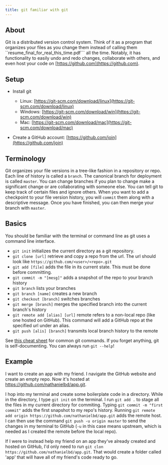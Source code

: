 ```yaml
---
title: git familiar with git
---
```


## About

Git is a distributed version control system. Think of it as a program that organizes your files as you change them instead of calling them ``resume_final_for_real_this_time.pdf``` all the time. Notably, it has functionality to easily undo and redo changes, collaborate with others, and even host your code on [https://github.com](https://github.com).

## Setup

* Install git
  * Linux: [https://git-scm.com/download/linux](https://git-scm.com/download/linux)
  * Windows: [https://git-scm.com/download/win](https://git-scm.com/download/win)
  * Mac: [https://git-scm.com/download/mac](https://git-scm.com/download/mac)

* Create a GitHub account: [https://github.com/join](https://github.com/join)

## Terminology

Git organizes your file versions in a tree-like fashion in a repository or repo. Each line of history is called a ``branch``. The canonical branch for deployment is called ``master``. You can change branches if you plan to change make a significant change or are collaborating with someone else. You can tell git to keep track of certain files and ignore others. When you want to add a checkpoint to your file version history, you will ``commit`` them along with a descriptive message. Once you have finished, you can then merge your branch with ``master``.

## Basics

You should be familiar with the terminal or command line as git uses a command line interface.

* ``git init`` initializes the current directory as a git repository.
* ``git clone [url]`` retrieve and copy a repo from the url. The url should look like ``https://github.com/<user>/<repo>.git``
* ``git add [file]`` adds the file in its current state. This must be done before committing.
* ``git commit -m "[mesg]"`` adds a snapshot of the repo to your branch history
* ``git branch`` lists your branches
* ``git branch [name]`` creates a new branch
* ``git checkout [branch]`` switches branches
* ``git merge [branch]`` merges the specified branch into the current branch's history
* ``git remote add [alias] [url]`` remote refers to a non-local repo (like one hosted on GitHub). This command will add a GitHub repo at the specified url under an alias.
* ``git push [alis] [branch]`` transmits local branch history to the remote

See [this cheat sheet](https://education.github.com/git-cheat-sheet-education.pdf) for common git commands. If you forget anything, git is self-documenting. You can always run ``git --help``!

## Example

I want to create an app with my friend. I navigate the GitHub website and create an empty repo. Now it's hosted at https://github.com/nathanielbd/app.git.

I hop into my terminal and create some boilerplate code in a directory. While in the directory, I type ``git init`` on the terminal. I run ``git add .`` to stage all the files in my current directory for commiting. Typing ``git commit -m "first commit"`` adds the first snapshot to my repo's history. Running ``git remote add origin https://github.com/nathanielbd/app.git`` adds the remote host. I can then use the command ``git push -u origin master`` to send the changes in my terminal to GitHub (``-u`` in this case means upstream, which is needed as I created the remote before the local repo). 

If I were to instead help my friend on an app they've already created and hosted on GitHub, I'd only need to run ``git clon https://github.com/nathanielbd/app.git``. That would create a folder called 'app' that will have all of my friend's code ready to go.
